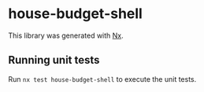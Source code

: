 # house-budget-shell

This library was generated with [Nx](https://nx.dev).

## Running unit tests

Run `nx test house-budget-shell` to execute the unit tests.
